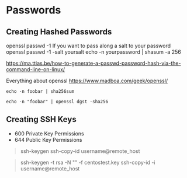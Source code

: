 # Passwords

## Creating Hashed Passwords

openssl passwd -1
If you want to pass along a salt to your password
openssl passwd -1 -salt yoursalt
echo -n yourpassword | shasum -a 256

https://ma.ttias.be/how-to-generate-a-passwd-password-hash-via-the-command-line-on-linux/

Everything about openssl
https://www.madboa.com/geek/openssl/


`echo -n foobar | sha256sum`

`echo -n "foobar" | openssl dgst -sha256`

## Creating SSH Keys

- 600 Private Key Permissions 
- 644 Public Key Permissions 

> ssh-keygen
> ssh-copy-id username@remote_host

> ssh-keygen -t rsa -N "" -f centostest.key
> ssh-copy-id -i username@remote_host

> 